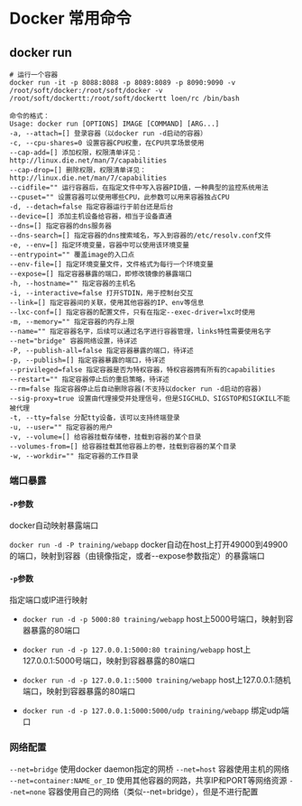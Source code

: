 # Docker 常用命令


## docker run

```
# 运行一个容器
docker run -it -p 8088:8088 -p 8089:8089 -p 8090:9090 -v /root/soft/docker:/root/soft/docker -v /root/soft/dockertt:/root/soft/dockertt loen/rc /bin/bash

命令的格式：
Usage: docker run [OPTIONS] IMAGE [COMMAND] [ARG...]
-a, --attach=[] 登录容器（以docker run -d启动的容器）
-c, --cpu-shares=0 设置容器CPU权重，在CPU共享场景使用
--cap-add=[] 添加权限，权限清单详见：http://linux.die.net/man/7/capabilities
--cap-drop=[] 删除权限，权限清单详见：http://linux.die.net/man/7/capabilities
--cidfile="" 运行容器后，在指定文件中写入容器PID值，一种典型的监控系统用法
--cpuset="" 设置容器可以使用哪些CPU，此参数可以用来容器独占CPU
-d, --detach=false 指定容器运行于前台还是后台
--device=[] 添加主机设备给容器，相当于设备直通
--dns=[] 指定容器的dns服务器
--dns-search=[] 指定容器的dns搜索域名，写入到容器的/etc/resolv.conf文件
-e, --env=[] 指定环境变量，容器中可以使用该环境变量
--entrypoint="" 覆盖image的入口点
--env-file=[] 指定环境变量文件，文件格式为每行一个环境变量
--expose=[] 指定容器暴露的端口，即修改镜像的暴露端口
-h, --hostname="" 指定容器的主机名
-i, --interactive=false 打开STDIN，用于控制台交互
--link=[] 指定容器间的关联，使用其他容器的IP、env等信息
--lxc-conf=[] 指定容器的配置文件，只有在指定--exec-driver=lxc时使用
-m, --memory="" 指定容器的内存上限
--name="" 指定容器名字，后续可以通过名字进行容器管理，links特性需要使用名字
--net="bridge" 容器网络设置，待详述
-P, --publish-all=false 指定容器暴露的端口，待详述
-p, --publish=[] 指定容器暴露的端口，待详述
--privileged=false 指定容器是否为特权容器，特权容器拥有所有的capabilities
--restart="" 指定容器停止后的重启策略，待详述
--rm=false 指定容器停止后自动删除容器(不支持以docker run -d启动的容器)
--sig-proxy=true 设置由代理接受并处理信号，但是SIGCHLD、SIGSTOP和SIGKILL不能被代理
-t, --tty=false 分配tty设备，该可以支持终端登录
-u, --user="" 指定容器的用户
-v, --volume=[] 给容器挂载存储卷，挂载到容器的某个目录
--volumes-from=[] 给容器挂载其他容器上的卷，挂载到容器的某个目录
-w, --workdir="" 指定容器的工作目录
```

### 端口暴露

#### `-P`参数

docker自动映射暴露端口

`docker run -d -P training/webapp` docker自动在host上打开49000到49900的端口，映射到容器（由镜像指定，或者--expose参数指定）的暴露端口

#### `-p`参数

指定端口或IP进行映射

* `docker run -d -p 5000:80 training/webapp` host上5000号端口，映射到容器暴露的80端口

* `docker run -d -p 127.0.0.1:5000:80 training/webapp` host上127.0.0.1:5000号端口，映射到容器暴露的80端口

* `docker run -d -p 127.0.0.1::5000 training/webapp` host上127.0.0.1:随机端口，映射到容器暴露的80端口

* `docker run -d -p 127.0.0.1:5000:5000/udp training/webapp` 绑定udp端口


### 网络配置

`--net=bridge` 使用docker daemon指定的网桥
`--net=host` 容器使用主机的网络
`--net=container:NAME_or_ID` 使用其他容器的网路，共享IP和PORT等网络资源
`--net=none` 容器使用自己的网络（类似--net=bridge），但是不进行配置

